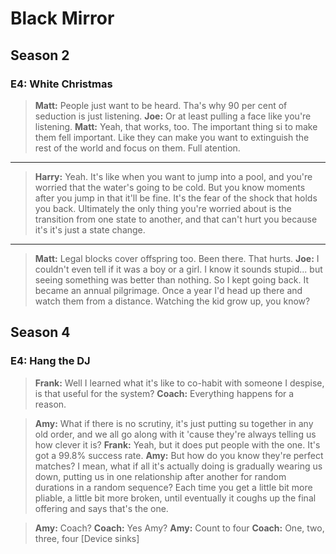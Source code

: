 # Black Mirror

## Season 2

### E4: White Christmas

> **Matt:** People just want to be heard. Tha's why 90 per cent of seduction is just listening.
**Joe:** Or at least pulling a face like you're listening.
**Matt:** Yeah, that works, too. The important thing si to make them fell important. Like they can make you want to extinguish the rest of the world and focus on them. Full atention.

---

> **Harry:** Yeah. It's like when you want to jump into a pool, and you're worried that the water's going to be cold. But you know moments after you jump in that it'll be fine. It's the fear of the shock that holds you back. Ultimately the only thing you're worried about is the transition from one state to another, and that can't hurt you because it's it's just a state change. 

---

> **Matt:** Legal blocks cover offspring too. Been there. That hurts. 
**Joe:** I couldn't even tell if it was a boy or a girl. I know it sounds stupid... but seeing something was better than nothing. So I kept going back. It became an annual pilgrimage. Once a year I'd head up there and watch them from a distance. Watching the kid grow up, you know?

## Season 4

### E4: Hang the DJ

> **Frank:** Well I learned what it's like to co-habit with someone I despise, is that useful for the system?
**Coach:** Everything happens for a reason.

> **Amy:** What if there is no scrutiny, it's just putting su together in any old order, and we all go along with it 'cause they're always telling us how clever it is?
**Frank:** Yeah, but it does put people with the one. It's got a 99.8% success rate. 
**Amy:** But how do you know they're perfect matches? I mean, what if all it's actually doing is gradually wearing us down, putting us in one relationship after another for random durations in a random sequence? Each time you get a little bit more pliable, a little bit more broken, until eventually it coughs up the final offering and says that's the one. 

> **Amy:** Coach?
**Coach:** Yes Amy?
**Amy:** Count to four
**Coach:** One, two, three, four [Device sinks]